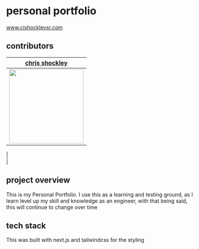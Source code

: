 # personal portfolio

www.cishockleysr.com

## contributors

|                                                           [chris shockley](https://github.com/cishocksr)                                                           |
| :----------------------------------------------------------------------------------------------------------------------------------------------------------------: |
| [<img src="https://avatars0.githubusercontent.com/u/52771915?s=460&u=6ed1182f5ab1b434bc51537b033665c976988fcb&v=4" width = "200" />](https://github.com/cishocksr) |

| [<img src="https://github.com/favicon.ico" width="15"> ](https://github.com/cishocksr)  
 | [ <img src="https://static.licdn.com/sc/h/al2o9zrvru7aqj8e1x2rzsrca" width="15"> ](https://www.linkedin.com/in/christopherishockley/)

## project overview

This is my Personal Portfolio. I use this as a learning and testing ground, as I learn level up my skill and knowledge as an engineer, with that being said, this will continue to change over time

## tech stack

This was built with next.js and tailwindcss for the styling
